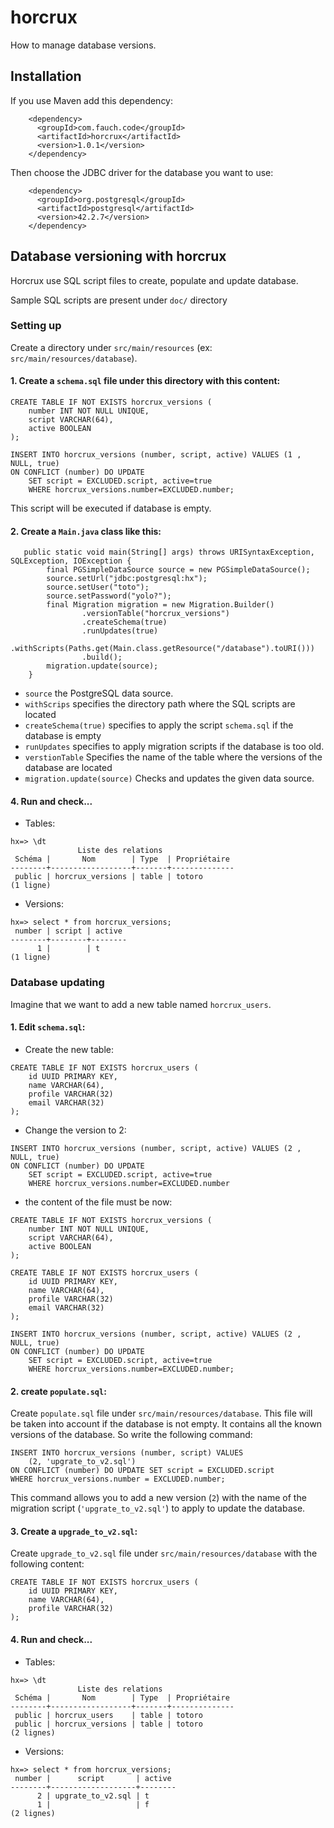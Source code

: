 # horcrux
How to manage database versions.

## Installation

If you use Maven add this dependency:

```
    <dependency>
      <groupId>com.fauch.code</groupId>
      <artifactId>horcrux</artifactId>
      <version>1.0.1</version>
    </dependency>
```

Then choose the JDBC driver for the database you want to use:

```
    <dependency>
      <groupId>org.postgresql</groupId>
      <artifactId>postgresql</artifactId>
      <version>42.2.7</version>
    </dependency>
```

## Database versioning with horcrux

Horcrux use SQL script files to create, populate and update database.

Sample SQL scripts are present under `doc/` directory

### Setting up

Create a directory under `src/main/resources` (ex: `src/main/resources/database`). 

#### 1. Create a `schema.sql` file under this directory with this content:

```
CREATE TABLE IF NOT EXISTS horcrux_versions (
    number INT NOT NULL UNIQUE,
    script VARCHAR(64),
    active BOOLEAN
);

INSERT INTO horcrux_versions (number, script, active) VALUES (1 , NULL, true)
ON CONFLICT (number) DO UPDATE
    SET script = EXCLUDED.script, active=true
    WHERE horcrux_versions.number=EXCLUDED.number;
```
This script will be executed if database is empty.

#### 2. Create a `Main.java` class like this:

```
   public static void main(String[] args) throws URISyntaxException, SQLException, IOException {
        final PGSimpleDataSource source = new PGSimpleDataSource();
        source.setUrl("jdbc:postgresql:hx");
        source.setUser("toto");
        source.setPassword("yolo?");
        final Migration migration = new Migration.Builder()
                .versionTable("horcrux_versions")
                .createSchema(true)
                .runUpdates(true)
                .withScripts(Paths.get(Main.class.getResource("/database").toURI()))
                .build();
        migration.update(source);
    }
```
- `source` the PostgreSQL data source.
- `withScrips` specifies the directory path where the SQL scripts are located
- `createSchema(true)` specifies to apply the script `schema.sql` if the database is empty
- `runUpdates` specifies to apply migration scripts if the database is too old.
- `verstionTable` Specifies the name of the table where the versions of the database are located
- `migration.update(source)` Checks and updates the given data source.

#### 4. Run and check...

- Tables:

```
hx=> \dt
               Liste des relations
 Schéma |       Nom        | Type  | Propriétaire 
--------+------------------+-------+--------------
 public | horcrux_versions | table | totoro
(1 ligne)
```

- Versions:

```
hx=> select * from horcrux_versions;
 number | script | active 
--------+--------+--------
      1 |        | t
(1 ligne)
```

### Database updating

Imagine that we want to add a new table named `horcrux_users`.

#### 1. Edit `schema.sql`:

- Create the new table:

```
CREATE TABLE IF NOT EXISTS horcrux_users (
    id UUID PRIMARY KEY,
    name VARCHAR(64),
    profile VARCHAR(32)
    email VARCHAR(32)
);
```
- Change the version to 2:

```
INSERT INTO horcrux_versions (number, script, active) VALUES (2 , NULL, true)
ON CONFLICT (number) DO UPDATE
    SET script = EXCLUDED.script, active=true
    WHERE horcrux_versions.number=EXCLUDED.number
```

- the content of the file must be now:

```
CREATE TABLE IF NOT EXISTS horcrux_versions (
    number INT NOT NULL UNIQUE,
    script VARCHAR(64),
    active BOOLEAN
);

CREATE TABLE IF NOT EXISTS horcrux_users (
    id UUID PRIMARY KEY,
    name VARCHAR(64),
    profile VARCHAR(32)
    email VARCHAR(32)
);

INSERT INTO horcrux_versions (number, script, active) VALUES (2 , NULL, true)
ON CONFLICT (number) DO UPDATE
    SET script = EXCLUDED.script, active=true
    WHERE horcrux_versions.number=EXCLUDED.number;
```

#### 2. create `populate.sql`:

Create `populate.sql` file under `src/main/resources/database`.
This file will be taken into account if the database is not empty.
It contains all the known versions of the database. So write the following command:
```
INSERT INTO horcrux_versions (number, script) VALUES
    (2, 'upgrate_to_v2.sql')
ON CONFLICT (number) DO UPDATE SET script = EXCLUDED.script 
WHERE horcrux_versions.number = EXCLUDED.number;
```
This command allows you to add a new version (`2`) with the name of the migration
script (`'upgrate_to_v2.sql'`) to apply to update the database.

#### 3. Create a `upgrade_to_v2.sql`:

Create `upgrade_to_v2.sql` file under `src/main/resources/database`
with the following content:

```
CREATE TABLE IF NOT EXISTS horcrux_users (
    id UUID PRIMARY KEY,
    name VARCHAR(64),
    profile VARCHAR(32)
);
```

#### 4. Run and check...

- Tables:

```
hx=> \dt
               Liste des relations
 Schéma |       Nom        | Type  | Propriétaire 
--------+------------------+-------+--------------
 public | horcrux_users    | table | totoro
 public | horcrux_versions | table | totoro
(2 lignes)
```

- Versions:

```
hx=> select * from horcrux_versions;
 number |      script       | active 
--------+-------------------+--------
      2 | upgrate_to_v2.sql | t
      1 |                   | f
(2 lignes)
```
